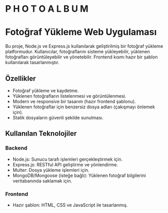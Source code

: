 # P H O T O  A L B U M

# Fotoğraf Yükleme Web Uygulaması
Bu proje, Node.js ve Express.js kullanılarak geliştirilmiş bir fotoğraf yükleme platformudur. Kullanıcılar, fotoğraflarını sisteme yükleyebilir, yüklenen fotoğrafları görüntüleyebilir ve yönetebilir. Frontend kısmı hazır bir şablon kullanılarak tasarlanmıştır.
 
## Özellikler
* Fotoğraf yükleme ve kaydetme.
* Yüklenen fotoğrafların listelenmesi ve görüntülenmesi.
* Modern ve responsive bir tasarım (hazır frontend şablonu).
* Yüklenen fotoğraflar için benzersiz dosya adları (çakışmayı önlemek için).
* Statik dosyaların güvenli şekilde sunulması.
 
## Kullanılan Teknolojiler
### Backend
* Node.js: Sunucu tarafı işlemleri gerçekleştirmek için.
* Express.js: RESTful API geliştirme ve yönlendirme.
* Multer: Dosya yükleme işlemleri için.
* MongoDB/Mongoose (isteğe bağlı): Yüklenen fotoğraf bilgilerini veritabanında saklamak için.

### Frontend
* Hazır şablon: HTML, CSS ve JavaScript ile tasarlanmış.
